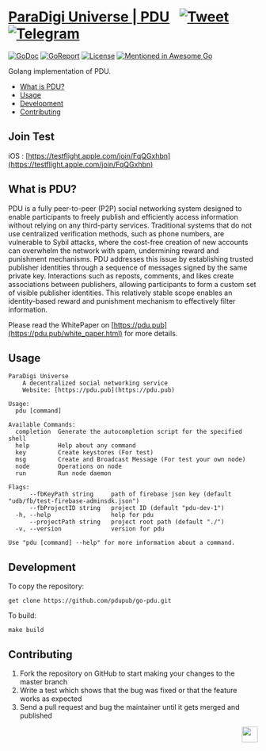 # [ParaDigi Universe | PDU](https://pdu.pub) &nbsp; [![Tweet](https://img.shields.io/twitter/url/http/shields.io.svg?style=social)](https://x.com/pdupub) &nbsp; [![Telegram](https://img.shields.io/badge/-telegram-red?color=white&logo=telegram)](https://t.me/pdugroup)

[![GoDoc](https://img.shields.io/badge/godoc-reference-blue.svg)](https://godoc.org/github.com/pdupub/go-pdu)
[![GoReport](https://goreportcard.com/badge/github.com/pdupub/go-pdu)](https://goreportcard.com/report/github.com/pdupub/go-pdu)
[![License](https://img.shields.io/badge/license-GPL%20v3-blue.svg)](LICENSE)
[![Mentioned in Awesome Go](https://awesome.re/mentioned-badge.svg)](https://github.com/avelino/awesome-go#distributed-systems)

Golang implementation of PDU.

- [What is PDU?](#what-is-pdu)
- [Usage](#usage)
- [Development](#development)
- [Contributing](#contributing)

## Join Test

iOS : [https://testflight.apple.com/join/FqQGxhbn](https://testflight.apple.com/join/FqQGxhbn)

## What is PDU?

PDU is a fully peer-to-peer (P2P) social networking system designed to enable participants to freely publish and efficiently access information without relying on any third-party services. Traditional systems that do not use centralized verification methods, such as phone numbers, are vulnerable to Sybil attacks, where the cost-free creation of new accounts can overwhelm the network with spam, undermining reward and punishment mechanisms. PDU addresses this issue by establishing trusted publisher identities through a sequence of messages signed by the same private key. Interactions such as reposts, comments, and likes create associations between publishers, allowing participants to form a custom set of visible publisher identities. This relatively stable scope enables an identity-based reward and punishment mechanism to effectively filter information.

Please read the WhitePaper on [https://pdu.pub](https://pdu.pub/white_paper.html) for more details.


## Usage

```
ParaDigi Universe
	A decentralized social networking service
	Website: [https://pdu.pub](https://pdu.pub)

Usage:
  pdu [command]

Available Commands:
  completion  Generate the autocompletion script for the specified shell
  help        Help about any command
  key         Create keystores (For test)
  msg         Create and Broadcast Message (For test your own node)
  node        Operations on node
  run         Run node daemon

Flags:
      --fbKeyPath string     path of firebase json key (default "udb/fb/test-firebase-adminsdk.json")
      --fbProjectID string   project ID (default "pdu-dev-1")
  -h, --help                 help for pdu
      --projectPath string   project root path (default "./")
  -v, --version              version for pdu

Use "pdu [command] --help" for more information about a command.
```


## Development

To copy the repository:

```
get clone https://github.com/pdupub/go-pdu.git

```

To build:
```
make build 
```


## Contributing

1. Fork the repository on GitHub to start making your changes to the master branch
2. Write a test which shows that the bug was fixed or that the feature works as expected
3. Send a pull request and bug the maintainer until it gets merged and published



<a href="https://pdu.pub"><img height="32" align="right" src="https://pdu.pub/assets/images/logo.png"></a>
